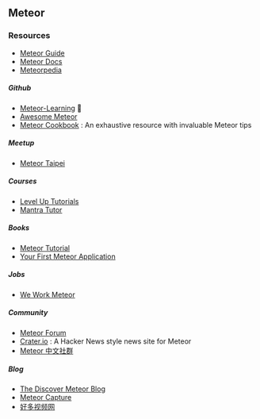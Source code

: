 ## Meteor

### Resources

* [Meteor Guide](http://guide.meteor.com/)
* [Meteor Docs](http://docs.meteor.com/)
* [Meteorpedia](http://www.meteorpedia.com/read/Main_Page)

##### Github

* [Meteor-Learning](https://github.com/ericdouglas/Meteor-Learning) :sparkling_heart:
* [Awesome Meteor](https://github.com/Urigo/awesome-meteor)
* [Meteor Cookbook](https://github.com/clinical-meteor/cookbook/blob/master/table-of-contents.md) : An exhaustive resource with invaluable Meteor tips

##### Meetup

* [Meteor Taipei](http://www.meetup.com/Meteor-Taipei/)

##### Courses

* [Level Up Tutorials](https://leveluptutorials.com/)
* [Mantra Tutor](https://tutor.mantrajs.com/)

##### Books

* [Meteor Tutorial](http://www.meteor-tutorial.org/book)
* [Your First Meteor Application](http://meteortips.com/book.pdf)

##### Jobs

* [We Work Meteor](https://www.weworkmeteor.com/)

##### Community

* [Meteor Forum](https://forums.meteor.com/)
* [Crater.io](https://crater.io/) : A Hacker News style news site for Meteor
* [Meteor 中文社群](http://www.meteorhub.org/)

##### Blog

* [The Discover Meteor Blog](https://www.discovermeteor.com/blog)
* [Meteor Capture](http://meteorcapture.com/)
* [好多视频网](http://haoduoshipin.com/)

